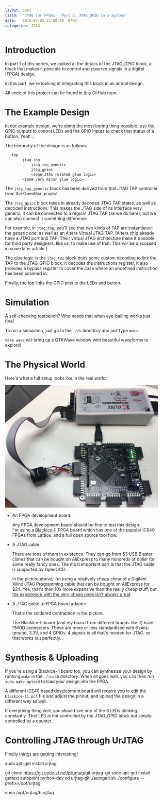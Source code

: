 ```yaml
---
layout: post
title:  "JTAG for FPGAs - Part 2: JTAG_GPIO in a System"
date:   2018-05-05 22:00:00 -0700
categories: JTAG
---
```


# Introduction 

In part 1 of this series, we looked at the details of the JTAG\_GPIO block, a block that makes it possible to
control and observe signals in a digital (FPGA) design.

In this part, we're looking at integrating this block in an actual design.

All code of this project can be found in [this](https://github.com/tomverbeure/jtag_gpios) GitHub repo.

# The Example Design

In our example design, we're doing the most boring thing possible: use the GPIO outputs to control LEDs and the GPIO inputs to
check that status of a button. Yeah...

The hierarchy of the design is as follows:

```
   top
        jtag_top
            jtag_tap_generic
            jtag_gpios
            <some JTAG related glue logic>
        <some very minor glue logic>

```

The `jtag_tap_generic` block has been derived from that JTAG TAP controller from the OpenRisc project. 

The `jtag_gpios` block takes in already decoded JTAG TAP states, as well as decoded instructions. This makes the
JTAG side of its interface very generic: it can be connected to a regular JTAG TAP (as we do here), but we can
also connect it something difference.

For example, in `jtag_top`, you'll see that two kinds of TAP are instantiated: the generic one, as well as an
Altera Virtual JTAG TAP. (Altera chip already have a JTAG port and TAP. Their virtual JTAG architecture make it
possible for third party designers, like us, to make use of that. This will be discussed in some later article.)

The glue logic in the `jtag_top` block does some custom decoding to link the TAP to the JTAG\_GPIO block. It decodes
the instructions register, it also provides a bypass register to cover the case where an undefined instruction
has been scanned in.

Finally, the top links the GPIO pins to the LEDs and button.

# Simulation

A self-checking testbench? Who needs that when eye-balling works just fine!

To run a simulation, just go to the `./tb` directory and just type `make`.

`make wave` will bring up a GTKWave window with beautiful waveforms to explore!

# The Physical World 

Here's what a full setup looks like in the real world:

![BlackIce-II and JTAG](/assets/jtag/black_ice_jtag.jpg)


* An FPGA development board

    Any FPGA development board should be fine to test this design.  
    I'm using a [BlackIce-II](https://github.com/mystorm-org/BlackIce-II/wiki) FPGA board which has one of the popular iCE40
    FPGAs from Lattice, and a full open source tool flow.

* A JTAG cable

    There are tons of them in existence. They can go from $3 USB Blaster clones that can be bought on AliExpress to 
    many hundreds of dollar for some really fancy ones. The most important part is that the JTAG cable is supported by
    OpenOCD.

    In the picture above, I'm using a relatively cheap clone of a Digilent Xilinx JTAG Programming cable that can be bought
    on AliExpress for $24. Yes, that's than 10x more expensive than the really cheap stuff, but 
    [the experience with the very cheap ones isn't always great](https://hackaday.io/project/92800-fpga-experiments/log/144407-terasic-vs-cheap-clone-usb-blaster).

* A JTAG cable to FPGA board adapter

    That's the soldered contraption in the picture.

    The BlackIce-II board (and my board from different brands like it) have PMOD connectors. These are more or less 
    standardized with 6 pins: ground, 3.3V, and 4 GPIOs. 4 signals is all that's needed for JTAG, so that works out 
    perfectly.

# Synthesis & Uploading 

If you're using a BlackIce-II board too, you can synthesize your design by running `make` in the `./ice40` directory.
When all goes well, you can then run `sudo make upload` to load your design into the FPGA.

A different ICE40 based development board will require you to edit the `blackice-ii.pcf` file and adjust the pinout, and upload
the design in a different way as well.

If everything thing well, you should see one of the 3 LEDs blinking constantly. That LED is not controlled by the JTAG\_GPIO block but
simply controlled by a counter.

# Controlling JTAG through UrJTAG

Finally things are getting interesting!

sudo apt-get install urjtag

git clone https://git.code.sf.net/p/urjtag/git urjtag-git
sudo apt-get install gettext autopoint python-dev
cd urjtag-git
./autogen.sh
./configure --prefix=/opt/urjtag

sudo /opt/urjtag/bin/jtag




